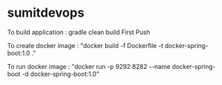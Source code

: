 # sumitdevops

To build application :
gradle clean build
First Push

To create docker image :
"docker build -f Dockerfile -t docker-spring-boot:1.0 ."

To run docker image :
"docker run -p 9292:8282 --name docker-spring-boot -d docker-spring-boot:1.0"
